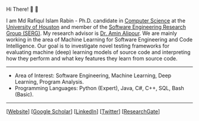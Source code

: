 Hi There! 👋 🔭

I am Md Rafiqul Islam Rabin - Ph.D. candidate in [Computer Science](https://www.uh.edu/nsm/computer-science/) at the [University of Houston](https://www.uh.edu/) and member of the [Software Engineering Research Group (SERG)](https://uh.edu/serg/). My research advisor is [Dr. Amin Alipour](https://www.aminalipour.com/). We are mainly working in the area of Machine Learning for Software Engineering and Code Intelligence. Our goal is to investigate novel testing frameworks for evaluating machine (deep) learning models of source code and interpreting how they perform and what key features they learn from source code.

---

- Area of Interest: Software Engineering, Machine Learning, Deep Learning, Program Analysis.
- Programming Languages: Python (Expert), Java, C#, C++, SQL, Bash (Basic).

---

\[[Website](https://sites.google.com/view/mdrafiqulrabin)]
\[[Google Scholar](https://scholar.google.com/citations?user=zWB5QnwAAAAJ&hl=en)]
\[[LinkedIn](https://www.linkedin.com/in/mdrafiqulrabin/)]
\[[Twitter](https://twitter.com/mdrafiqulrabin)]
\[[ResearchGate](https://www.researchgate.net/profile/Md-Rafiqul-Islam-Rabin)]
